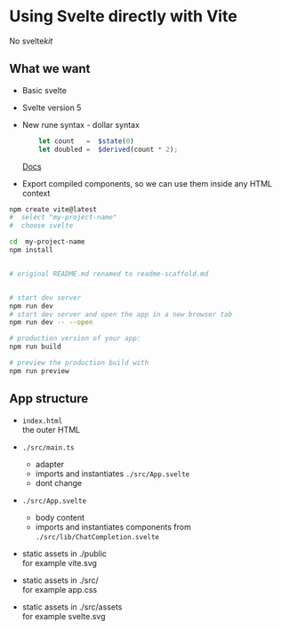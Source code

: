 # Using Svelte directly with Vite

No svelte*kit*

## What we want

* Basic svelte

* Svelte version 5

* New rune syntax - dollar syntax
    ```javascript
        let count   =  $state(0)
        let doubled =  $derived(count * 2);        
    ```  
    [Docs](https://svelte.dev/docs/svelte/$derived)

* Export compiled components,
  so we can use them inside any HTML context



```bash
npm create vite@latest 
#  select "my-project-name"
#  choose svelte 

cd  my-project-name
npm install


# original README.md renamed to readme-scaffold.md


# start dev server
npm run dev
# start dev server and open the app in a new browser tab
npm run dev -- --open

# production version of your app:
npm run build

# preview the production build with
npm run preview

```

## App structure

* `index.html`  
    the outer HTML 

* `./src/main.ts`   
    * adapter
    * imports and instantiates `./src/App.svelte`
    * dont change

* `./src/App.svelte`
    * body content
    * imports and  instantiates components from `./src/lib/ChatCompletion.svelte`


* static assets in ./public  
    for example vite.svg

* static assets in ./src/  
    for example app.css

* static assets in ./src/assets  
    for example svelte.svg



